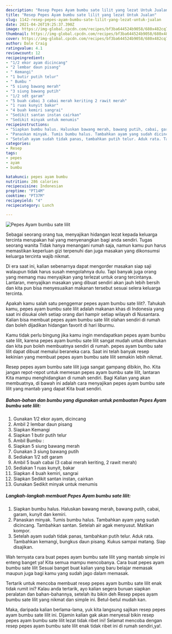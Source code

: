 ```yaml
---
description: "Resep Pepes Ayam bumbu sate lilit yang lezat Untuk Jualan"
title: "Resep Pepes Ayam bumbu sate lilit yang lezat Untuk Jualan"
slug: 1142-resep-pepes-ayam-bumbu-sate-lilit-yang-lezat-untuk-jualan
date: 2021-04-26T19:25:37.390Z
image: https://img-global.cpcdn.com/recipes/bf3ba644524b9058/680x482cq70/pepes-ayam-bumbu-sate-lilit-foto-resep-utama.jpg
thumbnail: https://img-global.cpcdn.com/recipes/bf3ba644524b9058/680x482cq70/pepes-ayam-bumbu-sate-lilit-foto-resep-utama.jpg
cover: https://img-global.cpcdn.com/recipes/bf3ba644524b9058/680x482cq70/pepes-ayam-bumbu-sate-lilit-foto-resep-utama.jpg
author: Dale Craig
ratingvalue: 4.1
reviewcount: 12
recipeingredient:
- "1/2 ekor ayam dicincang"
- "2 lembar daun pisang"
- " Kemangi"
- "1 butir putih telur"
- " Bumbu "
- "5 siung bawang merah"
- "3 siung bawang putih"
- "1/2 sdt garam"
- "5 buah cabai 3 cabai merah keriting 2 rawit merah"
- "1 ruas kunyit bakar"
- "4 buah kemiri sangrai"
- "Sedikit santan instan cairkan"
- "Sedikit minyak untuk menumis"
recipeinstructions:
- "Siapkan bumbu halus. Haluskan bawang merah, bawang putih, cabai, garam, kunyit dan kemiri."
- "Panaskan minyak. Tumis bumbu halus. Tambahkan ayam yang sudah dicincang. Tambahkan santan. Setelah air agak menyusut. Matikan kompor."
- "Setelah ayam sudah tidak panas, tambahkan putih telur. Aduk rata. Tambahkan kemangi, bungkus daun pisang. Kukus sampai matang. Siap disajikan."
categories:
- Resep
tags:
- pepes
- ayam
- bumbu

katakunci: pepes ayam bumbu 
nutrition: 286 calories
recipecuisine: Indonesian
preptime: "PT14M"
cooktime: "PT37M"
recipeyield: "4"
recipecategory: Lunch

---
```



![Pepes Ayam bumbu sate lilit](https://img-global.cpcdn.com/recipes/bf3ba644524b9058/680x482cq70/pepes-ayam-bumbu-sate-lilit-foto-resep-utama.jpg)

Sebagai seorang orang tua, menyajikan hidangan lezat kepada keluarga tercinta merupakan hal yang menyenangkan bagi anda sendiri. Tugas seorang  wanita Tidak hanya menangani rumah saja, namun kamu pun harus memastikan keperluan gizi terpenuhi dan juga masakan yang dikonsumsi keluarga tercinta wajib nikmat.

Di era  saat ini, kalian sebenarnya dapat mengorder masakan siap saji walaupun tidak harus susah mengolahnya dulu. Tapi banyak juga orang yang memang mau menyajikan yang terlezat untuk orang tercintanya. Lantaran, menyajikan masakan yang dibuat sendiri akan jauh lebih bersih dan kita pun bisa menyesuaikan makanan tersebut sesuai selera keluarga tercinta. 



Apakah kamu salah satu penggemar pepes ayam bumbu sate lilit?. Tahukah kamu, pepes ayam bumbu sate lilit adalah makanan khas di Indonesia yang saat ini disukai oleh setiap orang dari hampir setiap wilayah di Nusantara. Kalian bisa membuat pepes ayam bumbu sate lilit olahan sendiri di rumah dan boleh dijadikan hidangan favorit di hari liburmu.

Kamu tidak perlu bingung jika kamu ingin mendapatkan pepes ayam bumbu sate lilit, karena pepes ayam bumbu sate lilit sangat mudah untuk ditemukan dan kita pun boleh membuatnya sendiri di rumah. pepes ayam bumbu sate lilit dapat dibuat memalui beraneka cara. Saat ini telah banyak resep kekinian yang membuat pepes ayam bumbu sate lilit semakin lebih nikmat.

Resep pepes ayam bumbu sate lilit juga sangat gampang dibikin, lho. Kita jangan repot-repot untuk memesan pepes ayam bumbu sate lilit, lantaran Kita mampu menghidangkan di rumah sendiri. Bagi Kalian yang akan membuatnya, di bawah ini adalah cara menyajikan pepes ayam bumbu sate lilit yang mantab yang dapat Kita buat sendiri.

<!--inarticleads1-->

##### Bahan-bahan dan bumbu yang digunakan untuk pembuatan Pepes Ayam bumbu sate lilit:

1. Gunakan 1/2 ekor ayam, dicincang
1. Ambil 2 lembar daun pisang
1. Siapkan  Kemangi
1. Siapkan 1 butir putih telur
1. Ambil  Bumbu :
1. Siapkan 5 siung bawang merah
1. Gunakan 3 siung bawang putih
1. Sediakan 1/2 sdt garam
1. Ambil 5 buah cabai (3 cabai merah keriting, 2 rawit merah)
1. Sediakan 1 ruas kunyit, bakar
1. Siapkan 4 buah kemiri, sangrai
1. Siapkan Sedikit santan instan, cairkan
1. Gunakan Sedikit minyak untuk menumis




<!--inarticleads2-->

##### Langkah-langkah membuat Pepes Ayam bumbu sate lilit:

1. Siapkan bumbu halus. Haluskan bawang merah, bawang putih, cabai, garam, kunyit dan kemiri.
1. Panaskan minyak. Tumis bumbu halus. Tambahkan ayam yang sudah dicincang. Tambahkan santan. Setelah air agak menyusut. Matikan kompor.
1. Setelah ayam sudah tidak panas, tambahkan putih telur. Aduk rata. Tambahkan kemangi, bungkus daun pisang. Kukus sampai matang. Siap disajikan.




Wah ternyata cara buat pepes ayam bumbu sate lilit yang mantab simple ini enteng banget ya! Kita semua mampu mencobanya. Cara buat pepes ayam bumbu sate lilit Sesuai banget buat kalian yang baru belajar memasak maupun juga bagi kamu yang sudah jago dalam memasak.

Tertarik untuk mencoba membuat resep pepes ayam bumbu sate lilit enak tidak rumit ini? Kalau anda tertarik, ayo kalian segera buruan siapkan peralatan dan bahan-bahannya, setelah itu bikin deh Resep pepes ayam bumbu sate lilit yang nikmat dan simple ini. Betul-betul mudah kan. 

Maka, daripada kalian berlama-lama, yuk kita langsung sajikan resep pepes ayam bumbu sate lilit ini. Dijamin kalian gak akan menyesal bikin resep pepes ayam bumbu sate lilit lezat tidak ribet ini! Selamat mencoba dengan resep pepes ayam bumbu sate lilit enak tidak ribet ini di rumah sendiri,ya!.

